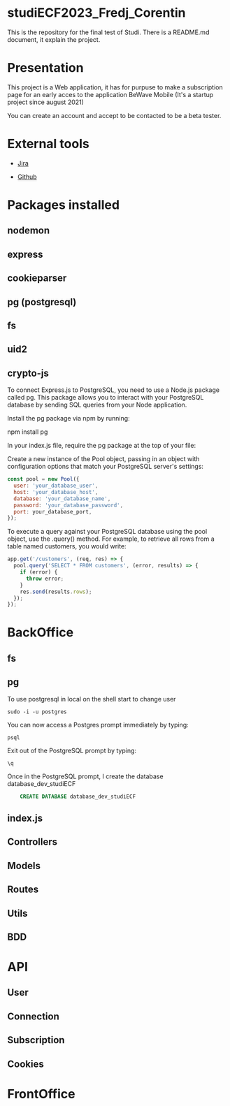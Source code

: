 # studiECF2023_Fredj_Corentin
This is the repository for the final test of Studi. There is a README.md document, it explain the project.

# Presentation 

This project is a Web application, it has for purpuse to make a subscription page for an early acces to the application BeWave Mobile (It's a startup project since august 2021)

You can create an account and accept to be contacted to be a beta tester.

# External tools

- [Jira](https://projetfun.atlassian.net/jira/software/projects/ECF/boards/2/roadmap?shared=&atlOrigin=eyJpIjoiMjI5NWYzZmVkMDQ5NDQyMTg2YThmNzViZmRiNTIxNTEiLCJwIjoiaiJ9)

- [Github](https://github.com/DroxKiwi/studiECF2023_Fredj_Corentin)



# Packages installed

## nodemon
## express
## cookieparser
## pg (postgresql)
## fs
## uid2
## crypto-js

To connect Express.js to PostgreSQL, you need to use a Node.js package called pg. This package allows you to interact with your PostgreSQL database by sending SQL queries from your Node application.

Install the pg package via npm by running:

npm install pg

In your index.js file, require the pg package at the top of your file:

Create a new instance of the Pool object, passing in an object with configuration options that match your PostgreSQL server's settings:

```js
const pool = new Pool({
  user: 'your_database_user',
  host: 'your_database_host',
  database: 'your_database_name',
  password: 'your_database_password',
  port: your_database_port,
});
```

To execute a query against your PostgreSQL database using the pool object, use the .query() method. For example, to retrieve all rows from a table named customers, you would write:

```js
app.get('/customers', (req, res) => {
  pool.query('SELECT * FROM customers', (error, results) => {
    if (error) {
      throw error;
    }
    res.send(results.rows);
  });
});
```

# BackOffice

## fs

## pg

To use postgresql in local on the shell start to change user 

    sudo -i -u postgres

You can now access a Postgres prompt immediately by typing:

    psql

Exit out of the PostgreSQL prompt by typing:

    \q

Once in the PostgreSQL prompt, I create the database database_dev_studiECF

```sql
    CREATE DATABASE database_dev_studiECF
```

## index.js

## Controllers

## Models

## Routes

## Utils

## BDD

# API


## User

## Connection

## Subscription

## Cookies


# FrontOffice


